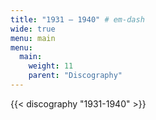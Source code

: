 ```yaml
---
title: "1931 — 1940" # em-dash
wide: true
menu: main
menu:
  main:
    weight: 11
    parent: "Discography"
---
```


{{< discography "1931-1940" >}}
